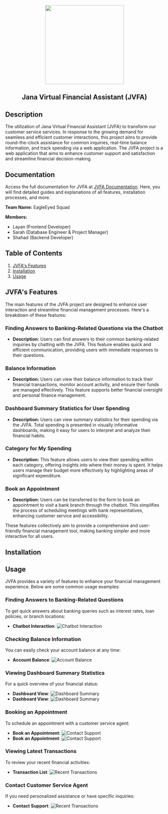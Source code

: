<div align="center">
   <img width="250" src="./docs/img/logo.png"/>
</div>
<div align="center">
   <h2> Jana Virtual Financial Assistant (JVFA) </h2>
</div>

## Description
The utilization of Jana Virtual Financial Assistant (JVFA) to transform our customer service services. In response to the growing demand for seamless and efficient customer interactions, this project aims to provide round-the-clock assistance for common inquiries, real-time balance information, and track spending via a web application. The JVFA project is a web application that aims to enhance customer support and satisfaction and streamline financial decision-making.
## Documentation
Access the full documentation for JVFA at [JVFA Documentation](https://jvfa2024.github.io/doc/). Here, you will find detailed guides and explanations of all features, installation processes, and more.

**Team Name:** EagleEyed Squad

**Members:**
- Layan (Frontend Developer)
- Sarah (Database Engineer & Project Manager)
- Shahad (Backend Developer)

## Table of Contents
1. [JVFA's Features](#jvfas-features)
2. [Installation](#installation)
3. [Usage](#usage)


## JVFA's Features
The main features of the JVFA project are designed to enhance user interaction and streamline financial management processes. Here's a breakdown of these features:

### Finding Answers to Banking-Related Questions via the Chatbot

- **Description:** Users can find answers to their common banking-related inquiries by chatting with the JVFA. This feature enables quick and efficient communication, providing users with immediate responses to their questions.

### Balance Information

- **Description:** Users can view their balance information to track their financial transactions, monitor account activity, and ensure their funds are managed effectively. This feature supports better financial oversight and personal finance management.

### Dashboard Summary Statistics for User Spending

- **Description:** Users can view summary statistics for their spending via the JVFA. Total spending is presented in visually informative dashboards, making it easy for users to interpret and analyze their financial habits.

### Category for My Spending

- **Description:** This feature allows users to view their spending within each category, offering insights into where their money is spent. It helps users manage their budget more effectively by highlighting areas of significant expenditure.

### Book an Appointment

- **Description:** Users can be transferred to the form to book an appointment to visit a bank branch through the chatbot. This simplifies the process of scheduling meetings with bank representatives, enhancing customer service and accessibility.

These features collectively aim to provide a comprehensive and user-friendly financial management tool, making banking simpler and more interactive for all users.

## Installation

## Usage
JVFA provides a variety of features to enhance your financial management experience. Below are some common usage examples:

### Finding Answers to Banking-Related Questions

To get quick answers about banking queries such as interest rates, loan policies, or branch locations:
- **Chatbot Interaction**: ![Chatbot Interaction](./docs/img/q1.png)

### Checking Balance Information

You can easily check your account balance at any time:
- **Account Balance**: ![Account Balance](./docs/img/balance.png)


### Viewing Dashboard Summary Statistics

For a quick overview of your financial status:
- **Dashboard View**: ![Dashboard Summary](docs/img/dash1.png)
- **Dashboard View**: ![Dashboard Summary](docs/img/dash2.png)


### Booking an Appointment
To schedule an appointment with a customer service agent:
- **Book an Appointment**: ![Contact Support](docs/img/book1.png)
- **Book an Appointment**: ![Contact Support](docs/img/book2.png)

### Viewing Latest Transactions
To review your recent financial activities:
- **Transaction List**: ![Recent Transactions](docs/img/trans.png)

### Contact Customer Service Agent
If you need personalized assistance or have specific inquiries:
- **Contact Support**: ![Recent Transactions](docs/img/contact.png)
